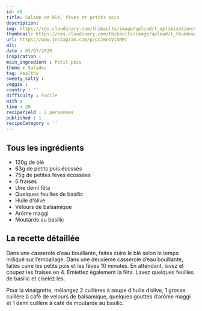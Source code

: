 ```yaml
---
id: 48
title: Salade de blé, fèves et petits pois
description: 
img: https://res.cloudinary.com/thibaults/image/upload/t_optimisation/v1600460720/Recipes/20200702_salade_ble.jpg
thumbnail: https://res.cloudinary.com/thibaults/image/upload/t_thumbnail_josie/v1600460720/Recipes/20200702_salade_ble.jpg
url: https://www.instagram.com/p/CCJmeoViXRM/
alt: 
date : 02/07/2020
inspiration :
main_ingredient : Petit pois
theme : Salades
tag: Healthy
sweety_salty : 
veggie : 
country : ''
difficulty : Facile
with : 
time : 20
recipeYield : 2 personnes
published : 1
recipeCategory : ''
---
```


## Tous les ingrédients
 - 120g de blé
 - 63g de petits pois écossés
 - 75g de petites fèves écossées
 - 6 fraises
 - Une demi fêta
 - Quelques feuilles de basilic
 - Huile d’olive
 - Velours de balsamique
 - Arôme maggi
 - Moutarde au basilic

## La recette détaillée
Dans une casserole d’eau bouillante, faites cuire le blé selon le temps indiqué sur l’emballage. Dans une deuxième casserole d’eau bouillante, faites cuire les petits pois et les fèves 10 minutes. En attendant, lavez et coupez les fraises en 4. Émiettez également la fêta. Lavez quelques feuilles de basilic et ciselez les.

Pour la vinaigrette, mélangez 2 cuillères à soupe d’huile d’olive, 1 grosse cuillère à café de velours de balsamique, quelques gouttes d’arôme maggi et 1 demi cuillère à café de moutarde au basilic.